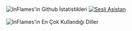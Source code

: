 ![InFlames'in Github İstatistikleri](https://github-readme-stats.vercel.app/api?username=InFlames513&&show_icons=true&title_color=ffffff&icon_color=bb2acf&text_color=daf7dc&bg_color=151515) [![Sesli Asistan](https://github-readme-stats.vercel.app/api/pin/?username=InFlames513&repo=Sesli-Asistan&&bg_color=151515&text_color=ffffff)](https://github.com/InFlames513/Sesli-Asistan)<br><br>
![InFlames'in En Çok Kullandığı Diller](https://github-readme-stats.vercel.app/api/top-langs/?username=InFlames513&&title_color=daf7dc&text_color=daf7dc&bg_color=151515)
